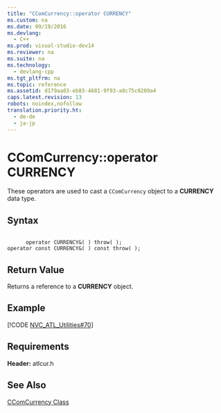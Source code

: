 ```yaml
---
title: "CComCurrency::operator CURRENCY"
ms.custom: na
ms.date: 09/19/2016
ms.devlang: 
  - C++
ms.prod: visual-studio-dev14
ms.reviewer: na
ms.suite: na
ms.technology: 
  - devlang-cpp
ms.tgt_pltfrm: na
ms.topic: reference
ms.assetid: d179aa03-eb83-4681-9f93-a8c75c0209a4
caps.latest.revision: 13
robots: noindex,nofollow
translation.priority.ht: 
  - de-de
  - ja-jp
---
```

# CComCurrency::operator CURRENCY
These operators are used to cast a `CComCurrency` object to a **CURRENCY** data type.  
  
## Syntax  
  
```  
  
      operator CURRENCY&( ) throw( );   
operator const CURRENCY&( ) const throw( );  
```  
  
## Return Value  
 Returns a reference to a **CURRENCY** object.  
  
## Example  
 [!CODE [NVC_ATL_Utilities#70](../CodeSnippet/VS_Snippets_Cpp/NVC_ATL_Utilities#70)]  
  
## Requirements  
 **Header:** atlcur.h  
  
## See Also  
 [CComCurrency Class](../vs140/CComCurrency-Class.md)